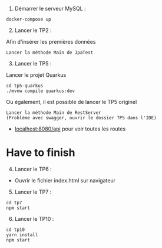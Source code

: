 1. Démarrer le serveur MySQL :

```docker-compose up```

2. Lancer le TP2 :

Afin d'insérer les premières données

```Lancer la méthode Main de JpaTest```

3. Lancer le TP5 :

Lancer le projet Quarkus

```
cd tp5-quarkus
./mvnw compile quarkus:dev
```

Ou également, il est possible de lancer le TP5 originel

```
Lancer la méthode Main de RestServer 
(Problème avec swagger, ouvrir le dossier TP5 dans l'IDE)
```
    
- <a href="localhost:8080/api">localhost:8080/api<a/> pour voir toutes les routes


# Have to finish 

4. Lancer le TP6 :

- Ouvrir le fichier index.html sur navigateur

5. Lancer le TP7 :

```
cd tp7
npm start
```

6. Lancer le TP10 :

```
cd tp10
yarn install 
npm start
```
